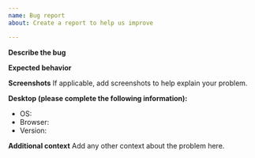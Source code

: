 ```yaml
---
name: Bug report
about: Create a report to help us improve

---
```


**Describe the bug**

**Expected behavior**

**Screenshots**
If applicable, add screenshots to help explain your problem.

**Desktop (please complete the following information):**
 - OS:
 - Browser:
 - Version:


**Additional context**
Add any other context about the problem here.
